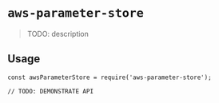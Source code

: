 # `aws-parameter-store`

> TODO: description

## Usage

```
const awsParameterStore = require('aws-parameter-store');

// TODO: DEMONSTRATE API
```
